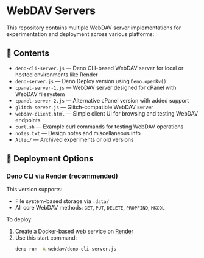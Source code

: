 # WebDAV Servers

This repository contains multiple WebDAV server implementations for experimentation and deployment across various platforms:

## 📁 Contents

-   `deno-cli-server.js` — Deno CLI-based WebDAV server for local or hosted environments like Render
-   `deno-server.js` — Deno Deploy version using `Deno.openKv()`
-   `cpanel-server-1.js` — WebDAV server designed for cPanel with WebDAV filesystem
-   `cpanel-server-2.js` — Alternative cPanel version with added support
-   `glitch-server.js` — Glitch-compatible WebDAV server
-   `webdav-client.html` — Simple client UI for browsing and testing WebDAV endpoints
-   `curl.sh` — Example curl commands for testing WebDAV operations
-   `notes.txt` — Design notes and miscellaneous info
-   `Attic/` — Archived experiments or old versions

## 🚀 Deployment Options

### Deno CLI via Render (recommended)

This version supports:

-   File system-based storage via `.data/`
-   All core WebDAV methods: `GET`, `PUT`, `DELETE`, `PROPFIND`, `MKCOL`

To deploy:

1. Create a Docker-based web service on [Render](https://render.com)
2. Use this start command:
    ```bash
    deno run -A webdav/deno-cli-server.js
    ```
